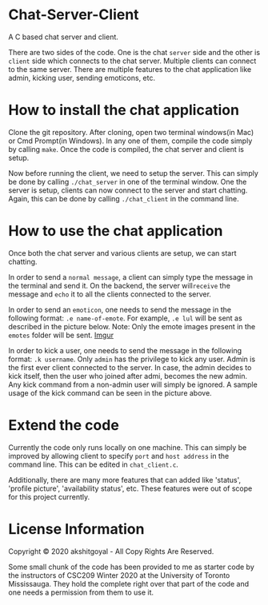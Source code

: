 # Chat-Server-Client
A C based chat server and client.

There are two sides of the code. One is the chat `server` side and the other is `client` side which connects to the chat server. Multiple clients can connect to the same server. There are multiple features to the chat application like admin, kicking user, sending emoticons, etc. 

# How to install the chat application
Clone the git repository. After cloning, open two terminal windows(in Mac) or Cmd Prompt(in Windows). In any one of them, compile the code simply by calling `make`. Once the code is compiled, the chat server and client is setup. 

Now before running the client, we need to setup the server. This can simply be done by calling `./chat_server` in one of the terminal window. One the server is setup, clients can now connect to the server and start chatting. Again, this can be done by calling `./chat_client` in the command line.

# How to use the chat application
Once both the chat server and various clients are setup, we can start chatting. 

In order to send a `normal message`, a client can simply type the message in the terminal and send it. On the backend, the server will`receive` the message and `echo` it to all the clients connected to the server. 

In order to send an `emoticon`, one needs to send the message in the following format: `.e name-of-emote`. For example, `.e lul` will be sent as described in the picture below. 
Note: Only the emote images present in the `emotes` folder will be sent.
[Imgur](https://i.imgur.com/a2wuOWU.png)


In order to kick a user, one needs to send the message in the following format: `.k username`. Only `admin` has the privilege to kick any user. Admin is the first ever client connected to the server. In case, the admin decides to kick itself, then the user who joined after admi, becomes the new admin. Any kick command from a non-admin user will simply be ignored.
A sample usage of the kick command can be seen in the picture above. 

# Extend the code
Currently the code only runs locally on one machine. This can simply be improved by allowing client to specify `port` and `host address` in the command line.  This can be edited in `chat_client.c`. 

Additionally, there are many more features that can added like 'status', 'profile picture', 'availability status', etc. These features were out of scope for this project currently. 

# License Information

Copyright © 2020 akshitgoyal - All Copy Rights Are Reserved.

Some small chunk of the code has been provided to me as starter code by the instructors of CSC209 Winter 2020 at the University of Toronto Mississauga. They hold the complete right over that part of the code and one needs a permission from them to use it. 
